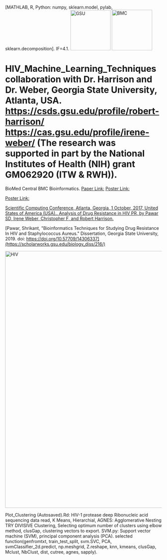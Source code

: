 
[MATHLAB, R, Python: numpy, sklearn.model, pylab, sklearn.decomposition]. IF=4.1.
<img width="129" alt="GSU" src="https://github.com/spawar2/HIV_Machine_Learning_Techniques/assets/25118302/7b7ef408-a134-44d7-ba36-bfdac1c98baf">
<img width="130" alt="BMC" src="https://github.com/spawar2/HIV_Machine_Learning_Techniques/assets/25118302/9e4380d9-3988-4f3e-a115-005f8ca50914">

# HIV_Machine_Learning_Techniques collaboration with Dr. Harrison and Dr. Weber, Georgia State University, Atlanta, USA. https://csds.gsu.edu/profile/robert-harrison/ https://cas.gsu.edu/profile/irene-weber/ (The research was supported in part by the National Institutes of Health (NIH) grant GM062920 (ITW & RWH)).
BioMed Central BMC Bioinformatics. [Paper Link:](https://www.ncbi.nlm.nih.gov/pubmed/30343664)
[Poster Link:](https://www.claflin-computation.com/lab-journey?pgid=ktmii98q-daa60d9f-46a5-42e0-8d93-c31af6bd37f5)

[Poster Link:](https://www.claflin-computation.com/lab-journey?pgid=ktmii98q-4d6981f1-b60c-4a57-aabd-4081ef87dd8d)

[Scientific Computing Conference, Atlanta, Georgia, 1 October, 2017, United States of America (USA).. Analysis of Drug Resistance in HIV PR, by Pawar SD, Irene Weber, Christopher F, and Robert Harrison.](https://technology.gsu.edu/scientific-computing-day/conference-archive/#2017)

[Pawar, Shrikant, "Bioinformatics Techniques for Studying Drug Resistance In HIV and Staphylococcus Aureus." Dissertation, Georgia State University, 2019.
doi: https://doi.org/10.57709/14306337](https://scholarworks.gsu.edu/biology_diss/216/)

<img width="824" alt="HIV" src="https://github.com/spawar2/HIV_Machine_Learning_Techniques/assets/25118302/212d6e3f-b050-462b-b3d0-469f382ecb41">

Plot_Clustering (Autosaved).Rd: HIV-1 protease deep Ribonucleic acid sequencing data read, K Means, Hierarchial, AGNES: Agglomerative Nesting TRY DIVISIVE Clustering, Selecting optimum number of clusters using elbow method, clusGap, clustering vectors to export.
SVM.py: Support vector machine (SVM), principal component analysis (PCA).
selected function(genfromtxt, train_test_split, svm.SVC, PCA, svmClassifier_2d.predict, np.meshgrid, Z.reshape, knn, kmeans, clusGap, Mclust, NbClust, dist, cutree, agnes, sapply).
